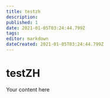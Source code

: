 ```yaml
---
title: testzh
description: 
published: 1
date: 2021-01-05T03:24:44.799Z
tags: 
editor: markdown
dateCreated: 2021-01-05T03:24:44.799Z
---
```


# testZH
Your content here